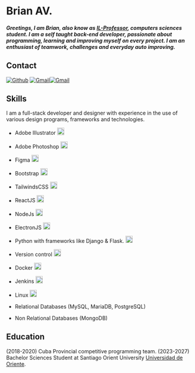 # Brian AV.

##### Greetings, I am Brian, also know as [IL-Professor](https://github.com/VerianCS/), computers sciences student. I am a self taught back-end developer, passionate about programming, learning and improving myself on every project. I am an enthusiast of teamwork, challenges and everyday auto improving.

## Contact

[<img alt="Github" src="https://img.shields.io/badge/GitHub-%2312100E.svg?&style=for-the-badge&logo=Github&logoColor=white" />](https://github.com/VerianCS) [<img alt="Gmail" src="https://img.shields.io/badge/Gmail-D14836?style=for-the-badge&logo=gmail&logoColor=white" />](mailto:zafkiel023@gmail.com)[<img alt="Gmail" src="https://img.shields.io/badge/Telegram-%231DA1F2.svg?style=for-the-badge&logo=telegram&logoColor=white" />](https://t.me/Nvaeil)

## Skills

I am a full-stack developer and designer with experience in the use of various design programs, frameworks and technologies.

- Adobe Illustrator <img alt="vue" style="height:1.2rem" src="https://img.shields.io/static/v1?label=&message=Excelent&color=success" />
- Adobe Photoshop <img alt="vue" style="height:1.2rem" src="https://img.shields.io/static/v1?label=&message=Excelent&color=success" />
- Figma <img alt="vue" style="height:1.2rem" src="https://img.shields.io/static/v1?label=&message=Excelent&color=success" />

- Bootstrap <img alt="Bootstrap" style="height:1.2rem" src="https://img.shields.io/static/v1?label=&message=Excelent&color=sucess" />
- TailwindsCSS <img alt="Bootstrap" style="height:1.2rem" src="https://img.shields.io/static/v1?label=&message=Excellent&color=sucess" />
- ReactJS <img alt="react" style="height:1.2rem" src="https://img.shields.io/static/v1?label=&message=Excellent&color=sucess" />

- NodeJs <img alt="vue" style="height:1.2rem" src="https://img.shields.io/static/v1?label=&message=Excelent&color=success" />
- ElectronJS <img alt="vue" style="height:1.2rem" src="https://img.shields.io/static/v1?label=&message=Excelent&color=success" />
- Python with frameworks like Django & Flask. <img alt="Laravel" style="height:1.2rem" src="https://img.shields.io/static/v1?label=&message=Very Good&color=success" />

- Version control <img alt="git" style="height:1.2rem" src="https://img.shields.io/static/v1?label=&message=Excelent&color=sucess" />
- Docker <img alt="git" style="height:1.2rem" src="https://img.shields.io/static/v1?label=&message=Normal&color=green" />
- Jenkins <img alt="git" style="height:1.2rem" src="https://img.shields.io/static/v1?label=&message=Normal&color=green" />
- Linux <img alt="git" style="height:1.2rem" src="https://img.shields.io/static/v1?label=&message=Excelent&color=sucess" />

- Relational Databases (MySQL, MariaDB, PostgreSQL)
- Non Relational Databases (MongoDB)

## Education
(2018-2020) Cuba Provincial competitive programming team. 
(2023-2027) Bachelor Sciences Student at Santiago Orient University [Universidad de Oriente]((https://uo.edu.cu/)).




